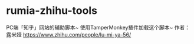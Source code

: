 # rumia-zhihu-tools
PC端「知乎」网站的辅助脚本~
使用TamperMonkey插件加载这个脚本~
作者：露米娅 https://www.zhihu.com/people/lu-mi-ya-56/
